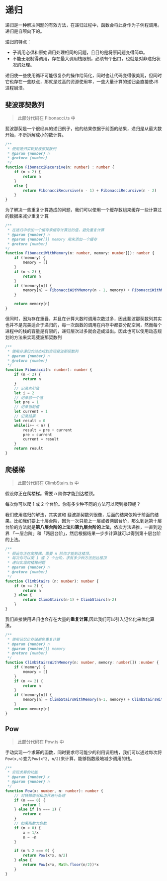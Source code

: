 # 递归

递归是一种解决问题的有效方法，在递归过程中，函数会将此身作为子例程调用。递归是自项向下的。

递归的特点：

- 子调用必须和原始调用处理相同的问题，且目的是将原问题变得简单。
- 不能无限制得调用，存在最大调用栈限制，必须有个出口，也就是对非递归状况的处理。

递归使一些使用循环可能很复杂的操作给简化，同时也让代码变得很美观，但同时它也存在一些缺点，那就是过高的资源使用率，一些大量计算的递归会直接使JS进程崩溃。

## 斐波那契数列

> 此部分代码在 Fibonacci.ts 中

斐波那契是一个很经典的递归例子，他的结果依据于前面的结果，递归是从最大数开始，不断拆解成小的数计算。

```typescript
/**
 * 使用递归实现斐波那契数列
 * @param {number} n 
 * @return {number}
 */
function FibonacciRecursive(n: number) : number {
    if (n < 2) {
        return n
    }
    else {
        return FibonacciRecursive(n - 1) + FibonacciRecursive(n - 2)
    }
}
```

为了解决一些重复计算造成的问题，我们可以使用一个缓存数组来缓存一些计算过的数据来减少重复计算

```typescript
/** 
 * 在递归中添加一个缓存来缓存计算过的值，避免重复计算
 * @param {number} n
 * @param {number[]} memory 用来添加一个缓存
 * @return {number}
*/
function FibonacciWithMemory(n: number, memory: number[]): number {
    if (!memory) {
        memory = []
    }
    if (n < 2) {
        return n
    }
    if (!memory[n]) {
        memory[n] = FibonacciWithMemory(n - 1, memory) + FibonacciWithMemory(n - 2, memory)
    }

    return memory[n]
}
```

但同时，因为存在重叠，并且在计算大数时调用次数过多，因此斐波那契数列其实也并不是完美适合于递归的，每一次函数的调用在内存中都要分配空间，然而每个进程中的栈的容量是有限的，递归层次过多就会造成溢出。因此也可以使用动态规划的方法来实现斐波那契数列

```typescript
/**
 * 使用非递归的动态规划实现斐波那契数列
 * @param {number} n 
 * @return {number}
 */
function Fibonacci(n: number): number {
    if (n < 2) {
        return n
    }
    // 记录索引值
    let i = 2
    // 记录前一个值
    let pre = 1
    // 记录当前值
    let current = 1
    // 记录结果
    let result = 0
    while(i++ < n) {
        result = pre + current
        pre = current
        current = result
    }
    return result
}
```

## 爬楼梯

> 此部分代码在 ClimbStairs.ts 中

假设你正在爬楼梯。需要 *n* 阶你才能到达楼顶。

每次你可以爬 1 或 2 个台阶。你有多少种不同的方法可以爬到楼顶呢？

我们使用递归的解法，其实这和 斐波那契数列很像，后面的结果依赖于前面的结果。比如我们要上十层台阶，因为一次只能上一层或者两层台阶，那么到达第十层台阶的方法就是**第八层台阶的上法**和**第九层台阶的上法**，依次方法递推，一直到边界 「一层台阶」和「两层台阶」，然后根据结果一步步计算就可以得到第十层台阶的上法。

```typescript
/**
 * 假设你正在爬楼梯。需要 n 阶你才能到达楼顶。
 * 每次你可以爬 1 或 2 个台阶，求有多少种方法到达楼顶
 * 递归实现爬楼梯问题
 * @param {number} n 
 * @return {number}
 */
function ClimbStairs (n: number): number {
    if (n <= 2) {
        return n
    } else {
        return ClimbStairs(n-1) + ClimbStairs(n-2)
    }
}
```

我们直接使用递归也会存在大量的**重复计算**,因此我们可以引入记忆化来优化算法。

```typescript
/**
 * 使用记忆化存储避免重复计算
 * @param {number} n
 * @param {number[]} memory
 * @return {number}
 */
function ClimbStairsWithMemory(n: number, memory: number[]) :number {
    if (!memory) {
        memory = []
    }
    if (n <= 2) {
        return n
    }
    if (!memory[n]) {
        memory[n] = ClimbStairsWithMemory(n-1, memory) + ClimbStairsWithMemory(n-2, memory)
    }
    return memory[n]
}
```

## Pow

> 此部分代码在 Pow.ts 中

手动实现一个求幂的函数，同时要求尽可能少的利用调用栈，我们可以通过每次将`Pow(x,n)`变为`Pow(x^2, n/2)`来计算，能够指数级地减少调用的栈。

```typescript
/**
 * 实现求幂的功能
 * @param {number} x 
 * @param {number} n 
 */
function Pow(x: number, n: number): number {
    // 对特殊情况和边界进行处理
    if (n === 0) {
        return 1
    } else if (n === 1) {
        return x
    }
    // 如果指数为负数
    if (n < 0) {
        x = 1/x
        n = -n
    }

    if (n % 2 === 0) {
        return Pow(x*x, n/2)
    } else {
        return Pow(x*x, Math.floor(n/2))*x
    }
}
```

